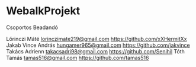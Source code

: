 # WebalkProjekt
Csoportos Beadandó

Lőrinczi Máté         lorinczimate219@gmail.com   https://github.com/xXHermitXx
Jakab Vince András    hungamer965@gmail.com       https://github.com/jakvince
Takács Adrienn        takacsadri98@gmail.com      https://github.com/Senihil
Tóth Tamás            tamas516@gmail.com          https://github.com/tamas516
